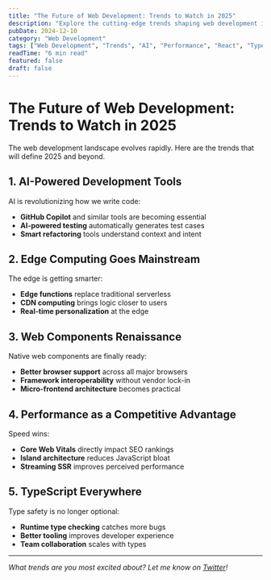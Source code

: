 ```yaml
---
title: "The Future of Web Development: Trends to Watch in 2025"
description: "Explore the cutting-edge trends shaping web development in 2025, from AI integration to new frameworks and performance innovations."
pubDate: 2024-12-10
category: "Web Development"
tags: ["Web Development", "Trends", "AI", "Performance", "React", "TypeScript"]
readTime: "6 min read"
featured: false
draft: false
---
```


# The Future of Web Development: Trends to Watch in 2025

The web development landscape evolves rapidly. Here are the trends that will define 2025 and beyond.

## 1. AI-Powered Development Tools

AI is revolutionizing how we write code:

- **GitHub Copilot** and similar tools are becoming essential
- **AI-powered testing** automatically generates test cases
- **Smart refactoring** tools understand context and intent

## 2. Edge Computing Goes Mainstream

The edge is getting smarter:

- **Edge functions** replace traditional serverless
- **CDN computing** brings logic closer to users
- **Real-time personalization** at the edge

## 3. Web Components Renaissance

Native web components are finally ready:

- **Better browser support** across all major browsers
- **Framework interoperability** without vendor lock-in
- **Micro-frontend architecture** becomes practical

## 4. Performance as a Competitive Advantage

Speed wins:

- **Core Web Vitals** directly impact SEO rankings
- **Island architecture** reduces JavaScript bloat
- **Streaming SSR** improves perceived performance

## 5. TypeScript Everywhere

Type safety is no longer optional:

- **Runtime type checking** catches more bugs
- **Better tooling** improves developer experience
- **Team collaboration** scales with types

---

*What trends are you most excited about? Let me know on [Twitter](https://twitter.com/danglorioso)!*
